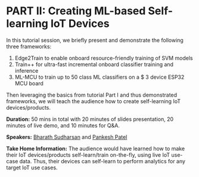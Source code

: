 # PART II: Creating ML-based Self-learning IoT Devices

In this tutorial session, we briefly present and demonstrate the following three frameworks:

1. Edge2Train to enable onboard resource-friendly training of SVM models
2. Train++ for ultra-fast incremental onboard classifier training and inference
3. ML-MCU to train up to 50 class ML classifiers on a $ 3 device ESP32 MCU board

Then leveraging the basics from tutorial Part I and thus demonstrated frameworks, we will teach the audience how to create self-learning IoT devices/products.

**Duration:** 50 mins in total with 20 minutes of slides presentation, 20 minutes of live demo, and 10 minutes for Q&A.

**Speakers:** [Bharath Sudharsan](https://bharathsudharsan.github.io/profile/) and [Pankesh Patel](https://scholar.google.com/citations?user=F6gJdIAAAAAJ&hl=en)

**Take Home Information:** The audience would have learned how to make their IoT devices/products self-learn/train on-the-fly, using live IoT use-case data. Thus, their devices can self-learn to perform analytics for any target IoT use cases.